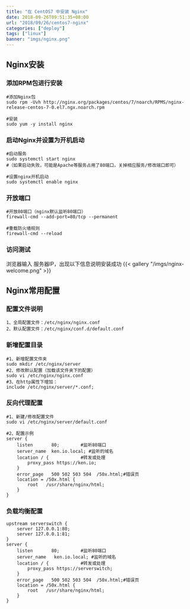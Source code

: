 ```yaml
---
title: "在 CentOS7 中安装 Nginx"
date: 2018-09-26T09:51:35+08:00
url: "2018/09/26/centos7-nginx"
categories: ["deploy"]
tags: ["linux"]
banner: "imgs/nginx.png"
---
```


<!--more-->
## Nginx安装
### 添加RPM包进行安装
```
#添加Nginx包
sudo rpm -Uvh http://nginx.org/packages/centos/7/noarch/RPMS/nginx-release-centos-7-0.el7.ngx.noarch.rpm

#安装
sudo yum -y install nginx
```

### 启动Nginx并设置为开机启动
```
#启动服务
sudo systemctl start nginx
#（如果启动失败，可能是Apache等服务占用了80端口，关掉相应服务/修改端口即可）

#设置nginx开机启动
sudo systemctl enable nginx
```

### 开放端口
```
#开放80端口（nginx默认监听80端口）
firewall-cmd --add-port=80/tcp --permanent

#重载防火墙规则
firewall-cmd --reload
```

### 访问测试
浏览器输入 服务器IP，出现以下信息说明安装成功
{{< gallery "/imgs/nginx-welcome.png" >}}

## Nginx常用配置

### 配置文件说明
```
1、全局配置文件：/etc/nginx/nginx.conf
2、默认配置文件：/etc/nginx/conf.d/default.conf
```

### 新增配置目录
```
#1、新增配置文件夹
sudo mkdir /etc/nginx/server
#2、修改默认配置（加载该文件夹下的配置）
sudo vi /etc/nginx/nginx.conf
#3、在http属性下增加：
include /etc/nginx/server/*.conf;
```

### 反向代理配置
```
#1、新建/修改配置文件
sudo vi /etc/nginx/server/default.conf

#2、配置示例
server {
    listen       80;        #监听80端口
    server_name  ken.io.local; #监听的域名
    location / {            #转发或处理
        proxy_pass https://ken.io;
    }
    error_page   500 502 503 504  /50x.html;#错误页
    location = /50x.html {
        root   /usr/share/nginx/html;
    }
}
```

### 负载均衡配置
```
upstream serverswitch {
    server 127.0.0.1:80;
    server 127.0.0.1:81;
}
server {
    listen       80;        #监听80端口
    server_name   ken.io.local; #监听的域名
    location / {            #转发或处理
        proxy_pass https://serverswitch;
    }
    error_page   500 502 503 504  /50x.html;#错误页
    location = /50x.html {
        root   /usr/share/nginx/html;
    }
}
```

<!--more-->
